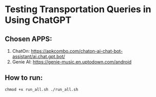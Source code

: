 # Testing Transportation Queries in Using ChatGPT 

## Chosen APPS: 
1. ChatOn: https://apkcombo.com/chaton-ai-chat-bot-assistant/ai.chat.gpt.bot/
2. Genie AI: https://genie-music.en.uptodown.com/android

## How to run:

<code>chmod +x run_all.sh
  ./run_all.sh
</code>
